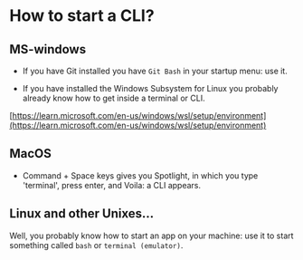 # How to start a CLI? 

## MS-windows 

- If you have Git installed you have `Git Bash` in your startup menu: use it. 

- If you have installed the Windows Subsystem for Linux you probably already know how to get inside a terminal or CLI. 

[https://learn.microsoft.com/en-us/windows/wsl/setup/environment](https://learn.microsoft.com/en-us/windows/wsl/setup/environment)

## MacOS

- Command + Space keys gives you Spotlight, in which you type 'terminal', press enter, and Voila: a CLI appears. 

## Linux and other Unixes... 

Well, you probably know how to start an app on your machine: use it to start something called `bash` or `terminal (emulator)`. 
